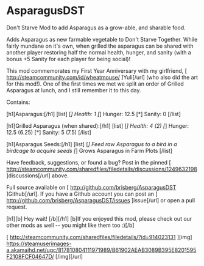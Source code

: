 # AsparagusDST
Don't Starve Mod to add Asparagus as a grow-able, and sharable food.

Adds Asparagus as new farmable vegetable to Don't Starve Together. While fairly mundane on it's own, when grilled the asparagus can be shared with another player restoring half the normal health, hunger, and sanity (with a bonus +5 Sanity for each player for being social)!

This mod commemorates my First Year Anniversary with my girlfriend, [ http://steamcommunity.com/id/wheatmouse/ ]Yuli[/url] (who also did the art for this mod!). One of the first times we met we split an order of Grilled Asparagus at lunch, and I still remember it to this day.

Contains:

[h1]Asparagus:[/h1]
[list]
[*] Health: 1
[*] Hunger: 12.5
[*] Sanity: 0
[/list]

[h1]Grilled Asparagus (when shared):[/h1]
[list]
[*] Health: 4 (2)
[*] Hunger: 12.5 (6.25)
[*] Sanity: 5 (7.5)
[/list]

[h1]Asparagus Seeds:[/h1]
[list]
[*] Feed raw Asparagus to a bird in a birdcage to acquire seeds
[*] Grows Asparagus in Farm Plots
[/list]

Have feedback, suggestions, or found a bug? Post in the pinned [ http://steamcommunity.com/sharedfiles/filedetails/discussions/1249632198 ]discussions[/url] above.

Full source available on [ http://github.com/brisberg/AsparagusDST ]Github[/url]. If you have a Github account you can post an [ http://github.com/brisberg/AsparagusDST/issues ]issue[/url] or open a pull request.

[h1][b] Hey wait! [/b][/h1]
[b]If you enjoyed this mod, please check out our other mods as well -- you might like them too :)[/b]

[ http://steamcommunity.com/sharedfiles/filedetails/?id=914023131 ][img] https://steamuserimages-a.akamaihd.net/ugc/817810804111971989/B61902AEAB3089B395E8201595F2108FCF04647D/ [/img][/url]
